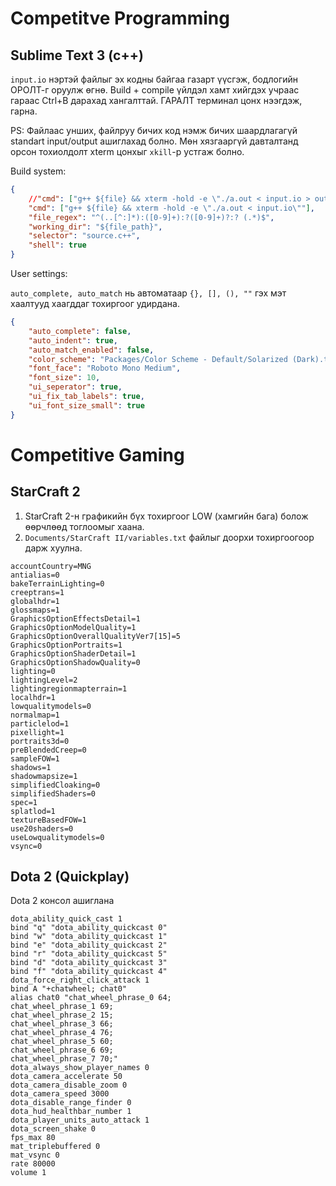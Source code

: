 # Competitve Programming
## Sublime Text 3 (c++)
``input.io`` нэртэй файлыг эх кодны байгаа газарт үүсгэж, бодлогийн ОРОЛТ-г оруулж өгнө. Build + compile үйлдэл хамт хийгдэх учраас гараас Ctrl+B дарахад хангалттай. ГАРАЛТ терминал цонх нээгдэж, гарна.

PS: Файлаас унших, файлруу бичих код нэмж бичих шаардлагагүй standart input/output ашиглахад болно. Мөн хязгааргүй давталтанд орсон тохиолдолт xterm цонхыг ``xkill``-р устгаж болно.

Build system: 
```json
{
	//"cmd": ["g++ ${file} && xterm -hold -e \"./a.out < input.io > output.io\""], /*Хэт их гаралттай үед*/
	"cmd": ["g++ ${file} && xterm -hold -e \"./a.out < input.io\""], 
	"file_regex": "^(..[^:]*):([0-9]+):?([0-9]+)?:? (.*)$",
	"working_dir": "${file_path}",
	"selector": "source.c++",
	"shell": true
}
```
User settings:

``auto_complete, auto_match`` нь автоматаар ```{}, [], (), ""``` гэх мэт хаалтууд хаагддаг тохиргоог удирдана. 
```json
{
	"auto_complete": false,
	"auto_indent": true,
	"auto_match_enabled": false,
	"color_scheme": "Packages/Color Scheme - Default/Solarized (Dark).tmTheme",
	"font_face": "Roboto Mono Medium",
	"font_size": 10,
	"ui_seperator": true,
	"ui_fix_tab_labels": true,
	"ui_font_size_small": true
}
```

# Competitive Gaming
## StarCraft 2 
1. StarCraft 2-н графикийн бүх тохиргоог LOW (хамгийн бага) болож өөрчлөөд тоглоомыг хаана.
2. ``Documents/StarCraft II/variables.txt`` файлыг доорхи тохиргоогоор дарж хуулна.

```
accountCountry=MNG
antialias=0
bakeTerrainLighting=0
creeptrans=1
globalhdr=1
glossmaps=1
GraphicsOptionEffectsDetail=1
GraphicsOptionModelQuality=1
GraphicsOptionOverallQualityVer7[15]=5
GraphicsOptionPortraits=1
GraphicsOptionShaderDetail=1
GraphicsOptionShadowQuality=0
lighting=0
lightingLevel=2
lightingregionmapterrain=1
localhdr=1
lowqualitymodels=0
normalmap=1
particlelod=1
pixellight=1
portraits3d=0
preBlendedCreep=0
sampleFOW=1
shadows=1
shadowmapsize=1
simplifiedCloaking=0
simplifiedShaders=0
spec=1
splatlod=1
textureBasedFOW=1
use20shaders=0
useLowqualitymodels=0
vsync=0
```


## Dota 2 (Quickplay)
Dota 2 консол ашиглана
```
dota_ability_quick_cast 1
bind "q" "dota_ability_quickcast 0"
bind "w" "dota_ability_quickcast 1"
bind "e" "dota_ability_quickcast 2"
bind "r" "dota_ability_quickcast 5"
bind "d" "dota_ability_quickcast 3"
bind "f" "dota_ability_quickcast 4"
dota_force_right_click_attack 1
bind A "+chatwheel; chat0" 
alias chat0 "chat_wheel_phrase_0 64;
chat_wheel_phrase_1 69;
chat_wheel_phrase_2 15;
chat_wheel_phrase_3 66;
chat_wheel_phrase_4 76;
chat_wheel_phrase_5 60;
chat_wheel_phrase_6 69;
chat_wheel_phrase_7 70;"
dota_always_show_player_names 0
dota_camera_accelerate 50
dota_camera_disable_zoom 0
dota_camera_speed 3000
dota_disable_range_finder 0
dota_hud_healthbar_number 1
dota_player_units_auto_attack 1
dota_screen_shake 0
fps_max 80
mat_triplebuffered 0
mat_vsync 0
rate 80000
volume 1
```
